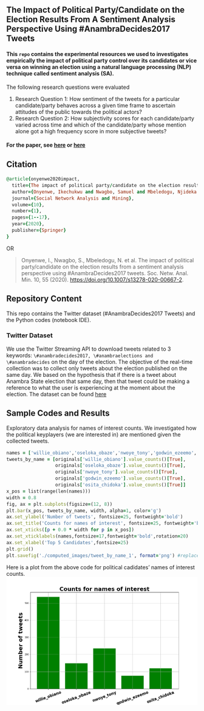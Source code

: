 ## The Impact of Political Party/Candidate on the Election Results From A Sentiment Analysis Perspective Using #AnambraDecides2017 Tweets
####  This ```repo```  contains the experimental resources we used to investigates empirically the impact of political party control over its candidates or vice versa on winning an election using a natural language processing (NLP) technique called sentiment analysis (SA).

The following research questions were evaluated
1. Research Question 1: How sentiment of the tweets for a particular candidate/party behaves across a given time frame to ascertain attitudes of the public towards the political actors?
2. Research Question 2: How subjectivity scores for each candidate/party varied across time and which of the candidate/party whose mention alone got a high frequency score in more subjective tweets?

#### For the paper, see [here](https://link.springer.com/article/10.1007/s13278-020-00667-2) or [here](https://www.researchgate.net/publication/342723934_The_impact_of_political_partycandidate_on_the_election_results_from_a_sentiment_analysis_perspective_using_AnambraDecides2017_tweets)

## Citation
```ruby
@article{onyenwe2020impact,
  title={The impact of political party/candidate on the election results from a sentiment analysis perspective using\# AnambraDecides2017 tweets},
  author={Onyenwe, Ikechukwu and Nwagbo, Samuel and Mbeledogu, Njideka and Onyedinma, Ebele},
  journal={Social Network Analysis and Mining},
  volume={10},
  number={1},
  pages={1--17},
  year={2020},
  publisher={Springer}
}
```
OR

> Onyenwe, I., Nwagbo, S., Mbeledogu, N. et al. The impact of political party/candidate on the election results from a sentiment analysis perspective using #AnambraDecides2017 tweets. Soc. Netw. Anal. Min. 10, 55 (2020). https://doi.org/10.1007/s13278-020-00667-2.

## Repository Content
This repo contains the Twitter dataset (#AnambraDecides2017 Tweets) and the Python codes (notebook IDE).

### Twitter Dataset 
We use the Twitter Streaming API to download tweets related to 3 keywords: ```\#anambradecides2017, \#anambraelections and \#anambradecides``` on the day of the election. The objective of the real-time collection was to collect only tweets about the election published on the same day. We based on the hypothesis that if there is a tweet about Anambra State election that same day, then that tweet could be making a reference to what the user is experiencing at the moment about the election. The dataset can be found [here](https://raw.githubusercontent.com/Iykeln/Anambra_Governorship_Election_2018_Tweets_Sentiment_Analysis/main/dataset/filtered_attributes_stream_Anambra.csv)

## Sample Codes and Results
Exploratory data analysis for names of interest counts. We investigated how the political keyplayers (we are interested in) are mentioned given the collected tweets.

```ruby
names = ['willie_obiano','oseloka_obaze','nwoye_tony','godwin_ezeemo','osita_chidoka']
tweets_by_name = [originals['willie_obiano'].value_counts()[True], 
                  originals['oseloka_obaze'].value_counts()[True], 
                  originals['nwoye_tony'].value_counts()[True], 
                  originals['godwin_ezeemo'].value_counts()[True],
                  originals['osita_chidoka'].value_counts()[True]]
x_pos = list(range(len(names)))
width = 0.8
fig, ax = plt.subplots(figsize=(12, 8))
plt.bar(x_pos, tweets_by_name, width, alpha=1, color='g')
ax.set_ylabel('Number of tweets', fontsize=25, fontweight='bold')
ax.set_title('Counts for names of interest', fontsize=25, fontweight='bold')
ax.set_xticks([p + 0.0 * width for p in x_pos])
ax.set_xticklabels(names,fontsize=17,fontweight='bold',rotation=20)
ax.set_xlabel('Top 5 Candidates',fontsize=25)
plt.grid()
plt.savefig('./computed_images/tweet_by_name_1', format='png') #replace with your filepath
```
Here is a plot from the above code for political cadidates’ names of interest counts.
![Alt text](https://github.com/Iykeln/Anambra_Governorship_Election_2018_Tweets_Sentiment_Analysis/blob/main/computed_images/tweet_by_name_1.png?raw=true "Title")
